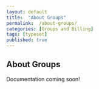 ```yaml
---
layout: default
title:  "About Groups"
permalink:  /about-groups/
categories: [Groups and Billing]
tags: [typeset]
published: true
---
```


<section data-type="chapter" class="hsecchapter" data-hederis-type="hsecchapter" id="about-groups" data-pi-attrs="id: about-groups; data-tags: typeset;" role="doc-chapter" data-tags="typeset" data-author-name=" " data-book-title=" " title="About Groups"><h1 data-hederis-type="hblkchaptitle" class="hblkchaptitle" id="pprDu5bCx">About Groups</h1><p class="hblkp" data-hederis-type="hblkp" id="pYPX5g2zn">Documentation coming soon!</p></section>